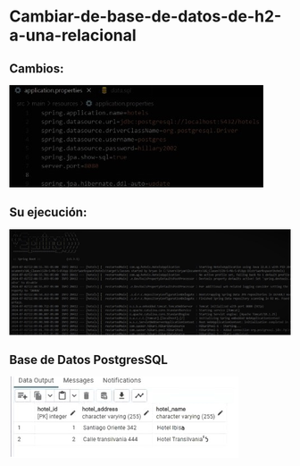 # Cambiar-de-base-de-datos-de-h2-a-una-relacional

## Cambios:
![Captura de Pantalla de la Aplicación](https://github.com/YahirChiang/Cambiar-de-base-de-datos-de-h2-a-una-relacional/blob/main/Cambio1.jpg)

## Su ejecución:
![Captura de Pantalla de la Aplicación](https://github.com/YahirChiang/Cambiar-de-base-de-datos-de-h2-a-una-relacional/blob/main/Ejecucion.jpg)

## Base de Datos PostgresSQL

![Captura de Pantalla de la Aplicación](https://github.com/YahirChiang/Cambiar-de-base-de-datos-de-h2-a-una-relacional/blob/main/BD.jpg)
